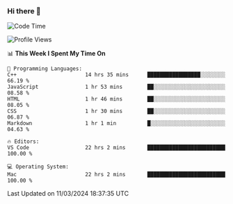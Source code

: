 ### Hi there 👋

<!--START_SECTION:waka-->
![Code Time](http://img.shields.io/badge/Code%20Time-361%20hrs%2039%20mins-blue)

![Profile Views](http://img.shields.io/badge/Profile%20Views-1-blue)

📊 **This Week I Spent My Time On** 

```text
💬 Programming Languages: 
C++                      14 hrs 35 mins      █████████████████░░░░░░░░   66.19 % 
JavaScript               1 hr 53 mins        ██░░░░░░░░░░░░░░░░░░░░░░░   08.58 % 
HTML                     1 hr 46 mins        ██░░░░░░░░░░░░░░░░░░░░░░░   08.05 % 
CSS                      1 hr 30 mins        ██░░░░░░░░░░░░░░░░░░░░░░░   06.87 % 
Markdown                 1 hr 1 min          █░░░░░░░░░░░░░░░░░░░░░░░░   04.63 % 

🔥 Editors: 
VS Code                  22 hrs 2 mins       █████████████████████████   100.00 % 

💻 Operating System: 
Mac                      22 hrs 2 mins       █████████████████████████   100.00 % 
```


 Last Updated on 11/03/2024 18:37:35 UTC
<!--END_SECTION:waka-->

<!--
**JackeyHua-SJTU/JackeyHua-SJTU** is a ✨ _special_ ✨ repository because its `README.md` (this file) appears on your GitHub profile.

Here are some ideas to get you started:

- 🔭 I’m currently working on ...
- 🌱 I’m currently learning ...
- 👯 I’m looking to collaborate on ...
- 🤔 I’m looking for help with ...
- 💬 Ask me about ...
- 📫 How to reach me: ...
- 😄 Pronouns: ...
- ⚡ Fun fact: ...
-->
